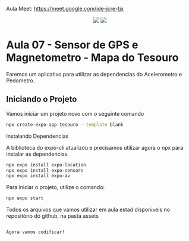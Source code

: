 Aula Meet: https://meet.google.com/ide-jcre-tjx
<div align = center>
  <img src = "https://github.com/user-attachments/assets/2ea2acc2-d636-4f0f-9b3e-dcb4f8b6e447">
  <img src = "https://github.com/user-attachments/assets/bf7151ea-dfcc-42d9-b4fe-6ede2e5f4649">


 

</div>  


# Aula 07 -  Sensor de GPS e Magnetometro - Mapa do Tesouro

Faremos um aplicativo para utilizar as dependencias do Acelerometro e Pedometro.

## Iniciando o Projeto

Vamos iniciar um projeto novo com o seguinte comando

```bash
npx create-expo-app tesouro --template blank
```
Instalando Dependencias

A biblioteca do expo-cli atualizou e precisamos utilizar agora o npx para instalar as dependencias.

```bash
npx expo install expo-location
npx expo install expo-sensors
npx expo install expo-av

```
Para iniciar o projeto, utilize o comando:

```bash
npx expo start
```
Todos os arquivos que vamos utilizar em aula estad disponiveis no repositório do github, na pasta assets

```bash

Agora vamos codificar!




